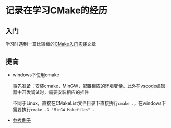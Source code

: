 # 记录在学习CMake的经历

## 入门

学习时遇到一篇比较棒的[CMake入门实践](https://www.hahack.com/codes/cmake/)文章

## 提高

* windows下使用cmake

    事先准备：安装cmake，MinGW，配置相应的环境变量。此外在vscode编辑器中开发调试时，需要安装相应的插件

    不同于Linux，直接在CMakeList文件目录下直接执行```cmake .```，在windows下需要执行```cmake -G "MinGW Makefiles" .```

* [参考例子](https://github.com/wzpan/cmake-demo/blob/master/Demo8/CMakeLists.txt)

